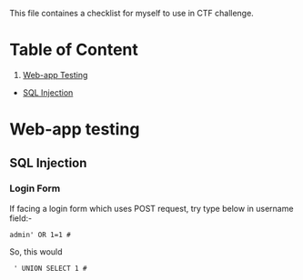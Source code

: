 This file containes a checklist for myself to use in CTF challenge.

# Table of Content
1. [Web-app Testing](#webapp)
- [SQL Injection](##sqlinj)














<a name="webapp"></a>
# Web-app testing

<a name="sqlinj"></a>
## SQL Injection

### Login Form 
If facing a login form which uses POST request, try type below in username field:-

```
admin' OR 1=1 #
```

So, this would 


```
 ' UNION SELECT 1 # 
```





